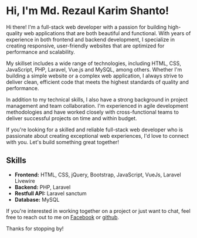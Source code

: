 # Hi, I'm Md. Rezaul Karim Shanto!

Hi there! I'm a full-stack web developer with a passion for building high-quality web applications that are both beautiful and functional. With years of experience in both frontend and backend development, I specialize in creating responsive, user-friendly websites that are optimized for performance and scalability.

My skillset includes a wide range of technologies, including HTML, CSS, JavaScript, PHP, Laravel, Vue.js and MySQL, among others. Whether I'm building a simple website or a complex web application, I always strive to deliver clean, efficient code that meets the highest standards of quality and performance.

In addition to my technical skills, I also have a strong background in project management and team collaboration. I'm experienced in agile development methodologies and have worked closely with cross-functional teams to deliver successful projects on time and within budget.

If you're looking for a skilled and reliable full-stack web developer who is passionate about creating exceptional web experiences, I'd love to connect with you. Let's build something great together!

## Skills

- **Frontend:** HTML, CSS, jQuery, Bootstrap, JavaScript, VueJs, Laravel Livewire
- **Backend:** PHP, Laravel
- **Restfull API:** Laravel sanctum
- **Database:** MySQL

<!-- ## Projects

Here are a few examples of projects I've worked on:

- [Project Name 1](link): Brief description of the project.
- [Project Name 2](link): Brief description of the project.
- [Project Name 3](link): Brief description of the project. -->

<!-- ## Contact Me -->

If you're interested in working together on a project or just want to chat, feel free to reach out to me on [Facebook](https://www.facebook.com/mdrkshantobd) or [github](https://github.com/mdrkshanto).

Thanks for stopping by!
